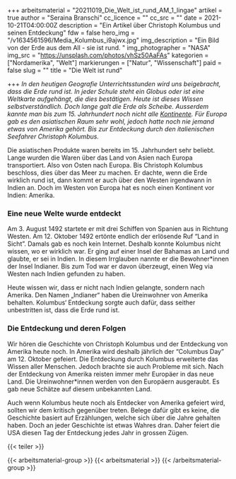 +++
arbeitsmaterial = "20211019_Die_Welt_ist_rund_AM_1_lingae"
artikel = true
author = "Seraina Branschi"
cc_licence = ""
cc_src = ""
date = 2021-10-21T04:00:00Z
description = "Ein Artikel über Christoph Kolumbus und seinen Entdeckung"
fdw = false
hero_img = "/v1634561596/Media_Kolumbus_i9ajwx.jpg"
img_description = "Ein Bild von der Erde aus dem All - sie ist rund. "
img_photographer = "NASA"
img_src = "https://unsplash.com/photos/vhSz50AaFAs"
kategorien = ["Nordamerika", "Welt"]
markierungen = ["Natur", "Wissenschaft"]
paid = false
slug = ""
title = "Die Welt ist rund"

+++
_In den heutigen Geografie Unterrichtsstunden wird uns beigebracht, dass die Erde rund ist. In jeder Schule steht ein Globus oder ist eine Weltkarte aufgehängt, die dies bestätigen. Heute ist dieses Wissen selbstverständlich. Doch lange galt die Erde als Scheibe. Ausserdem kannte man bis zum 15. Jahrhundert noch nicht alle_ [_Kontinente_](https://www.chinderzytig.ch/)_. Für Europa gab es den asiatischen Raum sehr wohl, jedoch hatte noch nie jemand etwas von Amerika gehört. Bis zur Entdeckung durch den italienischen Seefahrer Christoph Kolumbus._

Die asiatischen Produkte waren bereits im 15. Jahrhundert sehr beliebt. Lange wurden die Waren über das Land von Asien nach Europa transportiert. Also von Osten nach Europa. Bis Christoph Kolumbus beschloss, dies über das Meer zu machen. Er dachte, wenn die Erde wirklich rund ist, dann kommt er auch über den Westen irgendwann in Indien an. Doch im Westen von Europa hat es noch einen Kontinent vor Indien: Amerika.

### Eine neue Welte wurde entdeckt

Am 3. August 1492 startete er mit drei Schiffen von Spanien aus in Richtung Westen. Am 12. Oktober 1492 ertönte endlich der erlösende Ruf “Land in Sicht”. Damals gab es noch kein Internet. Deshalb konnte Kolumbus nicht wissen, wo er wirklich war. Er ging auf einer Insel der Bahamas an Land und glaubte, er sei in Indien. In diesem Irrglauben nannte er die Bewohner*innen der Insel Indianer. Bis zum Tod war er davon überzeugt, einen Weg via Westen nach Indien gefunden zu haben.

Heute wissen wir, dass er nicht nach Indien gelangte, sondern nach Amerika. Den Namen „Indianer“ haben die Ureinwohner von Amerika behalten. Kolumbus‘ Entdeckung sorgte auch dafür, dass seither unbestritten ist, dass die Erde rund ist.

### Die Entdeckung und deren Folgen

Wir hören die Geschichte von Christoph Kolumbus und der Entdeckung von Amerika heute noch. In Amerika wird deshalb jährlich der “Columbus Day” am 12. Oktober gefeiert. Die Entdeckung durch Kolumbus erweiterte das Wissen aller Menschen. Jedoch brachte sie auch Probleme mit sich. Nach der Entdeckung von Amerika reisten immer mehr Europäer in das neue Land. Die Ureinwohner*innen werden von den Europäern ausgeraubt. Es gab neue Schätze auf diesem unbekannten Land.

Auch wenn Kolumbus heute noch als Entdecker von Amerika gefeiert wird, sollten wir dem kritisch gegenüber treten. Belege dafür gibt es keine, die Geschichte basiert auf Erzählungen, welche sich über die Jahre gehalten haben. Doch an jeder Geschichte ist etwas Wahres dran. Daher feiert die USA diesen Tag der Entdeckung jedes Jahr in grossen Zügen.

{{< teiler >}}

{{< arbeitsmaterial-group >}}
{{< arbeitsmaterial >}}
{{< /arbeitsmaterial-group >}}